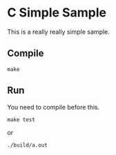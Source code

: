 # C Simple Sample

This is a really really simple sample.

## Compile

```
make
```

## Run

You need to compile before this.
```
make test
```
or
```
./build/a.out
```